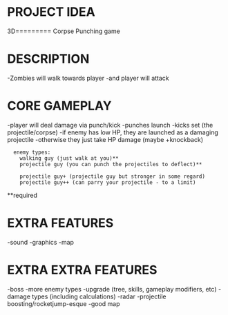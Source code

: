 # PROJECT IDEA
3D=========
Corpse Punching game
# DESCRIPTION
-Zombies will walk towards player
-and player will attack

# CORE GAMEPLAY
-player will deal damage via punch/kick
  -punches launch
  -kicks set (the projectile/corpse)
-if enemy has low HP, they are launched as a damaging projectile
-otherwise they just take HP damage (maybe +knockback)

      enemy types:
        walking guy (just walk at you)** 
        projectile guy (you can punch the projectiles to deflect)**

        projectile guy+ (projectile guy but stronger in some regard)
        projectile guy++ (can parry your projectile - to a limit)


**required

# EXTRA FEATURES
-sound
-graphics
-map


# EXTRA EXTRA FEATURES
-boss
-more enemy types
-upgrade (tree, skills, gameplay modifiers, etc)
-damage types (including calculations)
-radar
-projectile boosting/rocketjump-esque
-good map

